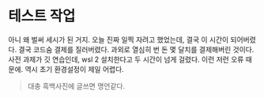 # 테스트 작업

아니 왜 벌써 세시가 된 거지. 오늘 진짜 일찍 자려고 했었는데, 결국 이 시간이 되어버렸다.
결국 코드숨 결제를 질러버렸다. 과외로 열심히 번 돈 몇 달치를 결제해버린 것이다.
사전 과제가 깃 연습인데, wsl 2 설치한다고 두 시간이 넘게 걸렸다. 이런 저런 오류 때문에. 역시 초기 환경설정이 제일 어렵다.

> 대충 흑백사진에 글쓰면 명언같다.
